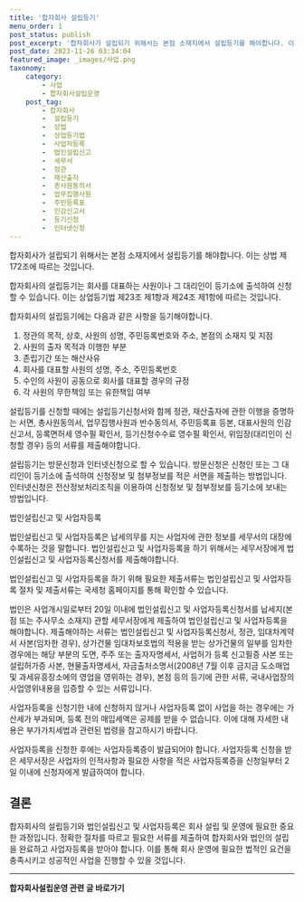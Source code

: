 ```yaml
---
title: '합자회사 설립등기'
menu_order: 1
post_status: publish
post_excerpt: '합자회사가 설립되기 위해서는 본점 소재지에서 설립등기를 해야합니다. 이는 상법 제172조에 따르는 것입니다.'
post_date: 2023-11-26 03:34:04
featured_image: _images/사업.png
taxonomy:
    category:
        - 사업
        - 합자회사설립운영
    post_tag:
        - 합자회사
        -  설립등기
        -  상법
        -  상업등기법
        -  사업자등록
        -  법인설립신고
        -  세무서
        -  정관
        -  재산출자
        -  총사원동의서
        -  업무집행사원
        -  주민등록표
        -  인감신고서
        -  등기신청
        -  인터넷신청
---
```



합자회사가 설립되기 위해서는 본점 소재지에서 설립등기를 해야합니다. 이는 상법 제172조에 따르는 것입니다. 

합자회사의 설립등기는 회사를 대표하는 사원이나 그 대리인이 등기소에 출석하여 신청할 수 있습니다. 이는 상업등기법 제23조 제1항과 제24조 제1항에 따르는 것입니다. 

합자회사의 설립등기에는 다음과 같은 사항을 등기해야합니다. 
1. 정관의 목적, 상호, 사원의 성명, 주민등록번호와 주소, 본점의 소재지 및 지점
2. 사원의 출자 목적과 이행한 부분
3. 존립기간 또는 해산사유
4. 회사를 대표할 사원의 성명, 주소, 주민등록번호
5. 수인의 사원이 공동으로 회사를 대표할 경우의 규정
6. 각 사원의 무한책임 또는 유한책임 여부

설립등기를 신청할 때에는 설립등기신청서와 함께 정관, 재산출자에 관한 이행을 증명하는 서면, 총사원동의서, 업무집행사원과 반수동의서, 주민등록표 등본, 대표사원의 인감신고서, 등록면허세 영수필 확인서, 등기신청수수료 영수필 확인서, 위임장(대리인이 신청할 경우) 등의 서류를 제출해야합니다.

설립등기는 방문신청과 인터넷신청으로 할 수 있습니다. 방문신청은 신청인 또는 그 대리인이 등기소에 출석하여 신청정보 및 첨부정보를 적은 서면을 제출하는 방법입니다. 인터넷신청은 전산정보처리조직을 이용하여 신청정보 및 첨부정보를 등기소에 보내는 방법입니다.

법인설립신고 및 사업자등록

법인설립신고 및 사업자등록은 납세의무를 지는 사업자에 관한 정보를 세무서의 대장에 수록하는 것을 말합니다. 법인설립신고 및 사업자등록을 하기 위해서는 세무서장에게 법인설립신고 및 사업자등록신청서를 제출해야합니다.

법인설립신고 및 사업자등록을 하기 위해 필요한 제출서류는 법인설립신고 및 사업자등록 절차 및 제출서류는 국세청 홈페이지를 통해 확인할 수 있습니다.

법인은 사업개시일로부터 20일 이내에 법인설립신고 및 사업자등록신청서를 납세지(본점 또는 주사무소 소재지) 관할 세무서장에게 제출하여 법인설립신고 및 사업자등록을 해야합니다. 제출해야하는 서류는 법인설립신고 및 사업자등록신청서, 정관, 임대차계약서 사본(임차한 경우), 상가건물 임대차보호법의 적용을 받는 상가건물의 일부를 임차한 경우에는 해당 부분의 도면, 주주 또는 출자자명세서, 사업허가 등록 신고필증 사본 또는 설립허가증 사본, 현물출자명세서, 자금출처소명서(2008년 7월 이후 금지금 도소매업 및 과세유흥장소에의 영업을 영위하는 경우), 본점 등의 등기에 관한 서류, 국내사업장의 사업영위내용을 입증할 수 있는 서류입니다.

사업자등록을 신청기한 내에 신청하지 않거나 사업자등록 없이 사업을 하는 경우에는 가산세가 부과되며, 등록 전의 매입세액은 공제를 받을 수 없습니다. 이에 대해 자세한 내용은 부가가치세법과 관련된 법령을 참고하시기 바랍니다.

사업자등록을 신청한 후에는 사업자등록증이 발급되어야 합니다. 사업자등록 신청을 받은 세무서장은 사업자의 인적사항과 필요한 사항을 적은 사업자등록증을 신청일부터 2일 이내에 신청자에게 발급하여야 합니다.

## 결론
합자회사의 설립등기와 법인설립신고 및 사업자등록은 회사 설립 및 운영에 필요한 중요한 과정입니다. 정확한 절차를 따르고 필요한 서류를 제출하여 합자회사와 법인의 설립을 완료하고 사업자등록을 받아야 합니다. 이를 통해 회사 운영에 필요한 법적인 요건을 충족시키고 성공적인 사업을 진행할 수 있을 것입니다.
<!-- wp:separator -->
<hr class="wp-block-separator has-alpha-channel-opacity"/>
<!-- /wp:separator -->

<!-- wp:group {"backgroundColor":"base","layout":{"type":"constrained"}} -->
<div class="wp-block-group has-base-background-color has-background"><!-- wp:paragraph {"align":"center","fontSize":"medium"} -->
<p class="has-text-align-center has-large-font-size"><strong>합자회사설립운영 관련 글 바로가기</strong></p>
<!-- /wp:paragraph -->


<!-- wp:latest-posts
{"categories":[{"id":27402,"count":19,"description":"","link":"https://uknowlaw.com/category/%ed%95%a9%ec%9e%90%ed%9a%8c%ec%82%ac%ec%84%a4%eb%a6%bd%ec%9a%b4%ec%98%81/","name":"합자회사설립운영","slug":"합자회사설립운영","taxonomy":"category","parent":0,"meta":[],"_links":{"self":[{"href":"https://uknowlaw.com/wp-json/wp/v2/categories/27402"}],"collection":[{"href":"https://uknowlaw.com/wp-json/wp/v2/categories"}],"about":[{"href":"https://uknowlaw.com/wp-json/wp/v2/taxonomies/category"}],"wp:post_type":[{"href":"https://uknowlaw.com/wp-json/wp/v2/posts?categories=27402"}],"curies":[{"name":"wp","href":"https://api.w.org/{rel}","templated":true}]}}],"postsToShow":100,"excerptLength":28,"postLayout":"grid","columns":2,"featuredImageAlign":"left","featuredImageSizeSlug":"large","fontSize":"small"} /--></div>
<!-- /wp:group -->